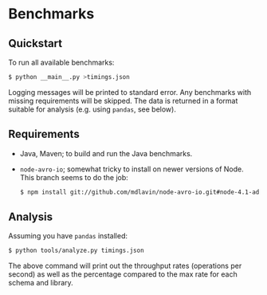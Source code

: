 # Benchmarks

## Quickstart

To run all available benchmarks:

```bash
$ python __main__.py >timings.json
```

Logging messages will be printed to standard error. Any benchmarks with missing
requirements will be skipped. The data is returned in a format suitable for
analysis (e.g. using `pandas`, see below).


## Requirements

+ Java, Maven; to build and run the Java benchmarks.

+ `node-avro-io`; somewhat tricky to install on newer versions of Node. This
  branch seems to do the job:

  ```bash
  $ npm install git://github.com/mdlavin/node-avro-io.git#node-4.1-adoption
  ```


## Analysis

Assuming you have `pandas` installed:

```bash
$ python tools/analyze.py timings.json
```

The above command will print out the throughput rates (operations per second)
as well as the percentage compared to the max rate for each schema and library.
